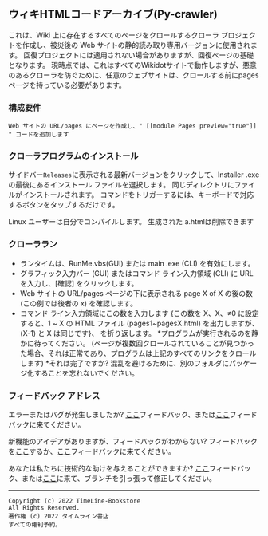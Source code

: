 ## ウィキHTMLコードアーカイブ(Py-crawler)

これは、Wiki 上に存在するすべてのページをクロールするクローラ プロジェクトを作成し、被災後の Web サイトの静的読み取り専用バージョンに使用されます。 回復プロジェクトには適用されない場合がありますが、回復ページの基礎となります。
現時点では、これはすべてのWikidotサイトで動作しますが、悪意のあるクローラを防ぐために、任意のウェブサイトは、クロールする前にpagesページを持っている必要があります。

### **構成要件**
```
Web サイトの URL/pages にページを作成し、" [[module Pages preview="true"]] " コードを追加します
```

### **クローラプログラムのインストール**
サイドバー`Releases`に表示される最新バージョンをクリックして、Installer .exeの最後にあるインストール ファイルを選択します。 同じディレクトリにファイルがインストールされます。 コマンドをトリガーするには、キーボードで対応するボタンをタップするだけです。

Linux ユーザーは自分でコンパイルします。 生成された a.htmlは削除できます

### **クローララン**
* ランタイムは、RunMe.vbs(GUI) または main .exe (CLI) を有効にします。
* グラフィック入力バー (GUI) またはコマンド ライン入力領域 (CLI) に URL を入力し、[確認] をクリックします。
* Web サイトの URL/pages ページの下に表示される page X of X の後の数 (この例では後者の x) を確認します。
* コマンド ライン入力領域にこの数を入力します {この数を X、X、≠0 に設定すると、1 ~ X の HTML ファイル (pages1~pagesX.html) を出力しますが、(X-1) と X は同じです}、 を折り返します。
*プログラムが実行されるのを静かに待ってください。 (ページが複数回クロールされていることが見つかった場合、それは正常であり、プログラムは上記のすべてのリンクをクロールします)
*それは完了ですか? 混乱を避けるために、別のフォルダにパッケージ化することを忘れないでください。

### **フィードバック アドレス**
エラーまたはバグが発生しましたか? [ここ](http://ld-private-website.wikidot.com/forum/c-7602918/pyc)フィードバック、または[ここ](https://github.com/TimeLine-Bookstore/Py-crawler/issues)フィードバックに来てください。

新機能のアイデアがありますが、フィードバックがわからない? フィードバックを[ここ](http://ld-private-website.wikidot.com/forum/t-15402049/pyc-1-1-0-1-9)するか、[ここ](https://github.com/TimeLine-Bookstore/Py-crawler/issues)フィードバックに来てください。

あなたは私たちに技術的な助けを与えることができますか? [ここ](http://ld-private-website.wikidot.com/forum/c-7602920/)フィードバック、または[ここ](https://github.com/TimeLine-Bookstore/Py-crawler/fork)に来て、ブランチを引っ張って修正してください。

----------
```
Copyright (c) 2022 TimeLine-Bookstore
All Rights Reserved.
著作権 (c) 2022 タイムライン書店
すべての権利予約。
```
